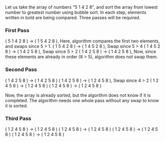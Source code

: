 Let us take the array of numbers "5 1 4 2 8", and sort the array from lowest number to greatest number using bubble sort. In each step, elements written in bold are being compared. Three passes will be required.

### First Pass
( 5 1 4 2 8 ) -> ( 1 5 4 2 8 ), Here, algorithm compares the first two elements, and swaps since 5 > 1.
( 1 5 4 2 8 ) -> ( 1 4 5 2 8 ), Swap since 5 > 4
( 1 4 5 2 8 ) -> ( 1 4 2 5 8 ), Swap since 5 > 2
( 1 4 2 5 8 ) -> ( 1 4 2 5 8 ), Now, since these elements are already in order (8 > 5), algorithm does not swap them.

### Second Pass
( 1 4 2 5 8 ) -> ( 1 4 2 5 8 )
( 1 4 2 5 8 ) -> ( 1 2 4 5 8 ), Swap since 4 > 2
( 1 2 4 5 8 ) -> ( 1 2 4 5 8 )
( 1 2 4 5 8 ) -> ( 1 2 4 5 8 )

Now, the array is already sorted, but the algorithm does not know if it is completed. The algorithm needs one whole pass without any swap to know it is sorted.

### Third Pass
( 1 2 4 5 8 ) -> ( 1 2 4 5 8 )
( 1 2 4 5 8 ) -> ( 1 2 4 5 8 )
( 1 2 4 5 8 ) -> ( 1 2 4 5 8 )
( 1 2 4 5 8 ) -> ( 1 2 4 5 8 )


